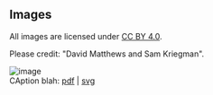 ## Images

All images are licensed under [CC BY 4.0](http://creativecommons.org/licenses/by/4.0/).

Please credit: "David Matthews and Sam Kriegman".
<br>

![image](https://robodiff.github.io/img/XXX.png) <br>
CAption blah: [pdf](https://drive.google.com/file/d/.../view) | [svg](https://drive.google.com/file/d/.../view)
<br><br>

